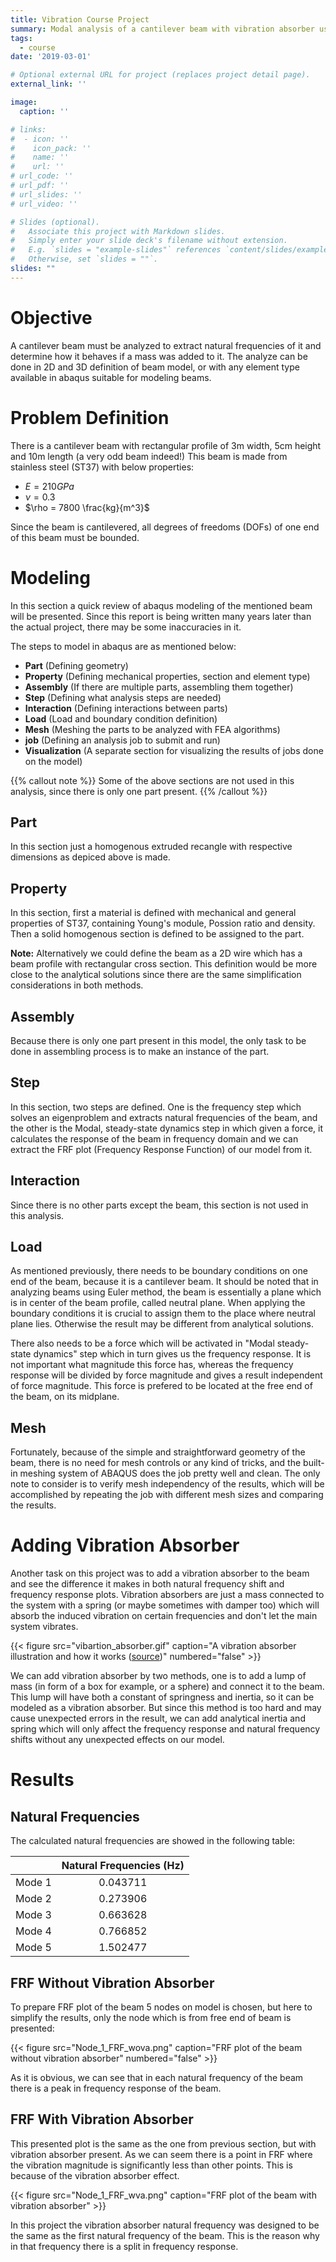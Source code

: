 ```yaml
---
title: Vibration Course Project
summary: Modal analysis of a cantilever beam with vibration absorber using Abaqus.
tags:
  - course
date: '2019-03-01'

# Optional external URL for project (replaces project detail page).
external_link: ''

image:
  caption: ''

# links:
#  - icon: ''
#    icon_pack: ''
#    name: ''
#    url: ''
# url_code: ''
# url_pdf: ''
# url_slides: ''
# url_video: ''

# Slides (optional).
#   Associate this project with Markdown slides.
#   Simply enter your slide deck's filename without extension.
#   E.g. `slides = "example-slides"` references `content/slides/example-slides.md`.
#   Otherwise, set `slides = ""`.
slides: ""
---
```


# Objective
A cantilever beam must be analyzed to extract natural frequencies of it and determine how it behaves if a mass was added to it. The analyze can be done in 2D and 3D definition of beam model, or with any element type available in abaqus suitable for modeling beams.

# Problem Definition
There is a cantilever beam with rectangular profile of 3m width, 5cm height and 10m length (a very odd beam indeed!) This beam is made from stainless steel (ST37) with below properties:

* $E = 210 GPa$
* $\nu=0.3$
* $\rho = 7800 \frac{kg}{m^3}$

Since the beam is cantilevered, all degrees of freedoms (DOFs) of one end of this beam must be bounded.

# Modeling
In this section a quick review of abaqus modeling of the mentioned beam will be presented. Since this report is being written many years later than the actual project, there may be some inaccuracies in it.

The steps to model in abaqus are as mentioned below:

* **Part** (Defining geometry)
* **Property** (Defining mechanical properties, section and element type)
* **Assembly** (If there are multiple parts, assembling them together)
* **Step** (Defining what analysis steps are needed)
* **Interaction** (Defining interactions between parts)
* **Load** (Load and boundary condition definition)
* **Mesh** (Meshing the parts to be analyzed with FEA algorithms)
* **job** (Defining an analysis job to submit and run)
* **Visualization** (A separate section for visualizing the results of jobs done on the model)

{{% callout note %}}
Some of the above sections are not used in this analysis, since there is only one part present. 
{{% /callout %}}

## Part
In this section just a homogenous extruded recangle with respective dimensions as depiced above is made.

## Property
In this section, first a material is defined with mechanical and general properties of ST37, containing Young's module, Possion ratio and density. Then a solid homogenous section is defined to be assigned to the part.

**Note:** Alternatively we could define the beam as a 2D wire which has a beam profile with rectangular cross section. This definition would be more close to the analytical solutions since there are the same simplification considerations in both methods.

## Assembly
Because there is only one part present in this model, the only task to be done in assembling process is to make an instance of the part.

## Step
In this section, two steps are defined. One is the frequency step which solves an eigenproblem and extracts natural frequencies of the beam, and the other is the Modal, steady-state dynamics step in which given a force, it calculates the response of the beam in frequency domain and we can extract the FRF plot (Frequency Response Function) of our model from it.

## Interaction
Since there is no other parts except the beam, this section is not used in this analysis.

## Load
As mentioned previously, there needs to be boundary conditions on one end of the beam, because it is a cantilever beam. It should be noted that in analyzing beams using Euler method, the beam is essentially a plane which is in center of the beam profile, called neutral plane. When applying the boundary conditions it is crucial to assign them to the place where neutral plane lies. Otherwise the result may be different from analytical solutions.

There also needs to be a force which will be activated in "Modal steady-state dynamics" step which in turn gives us the frequency response. It is not important what magnitude this force has, whereas the frequency response will be divided by force magnitude and gives a result independent of force magnitude. This force is prefered to be located at the free end of the beam, on its midplane.

## Mesh
Fortunately, because of the simple and straightforward geometry of the beam, there is no need for mesh controls or any kind of tricks, and the built-in meshing system of ABAQUS does the job pretty well and clean. The only note to consider is to verify mesh independency of the results, which will be accomplished by repeating the job with different mesh sizes and comparing the results.

# Adding Vibration Absorber
Another task on this project was to add a vibration absorber to the beam and see the difference it makes in both natural frequency shift and frequency response plots. Vibration absorbers are just a mass connected to the system with a spring (or maybe sometimes with damper too) which will absorb the induced vibration on certain frequencies and don't let the main system vibrates.

{{< figure src="vibartion_absorber.gif" caption="A vibration absorber illustration and how it works ([source](https://www.acs.psu.edu/drussell/Demos/absorber/DynamicAbsorber.html))" numbered="false" >}}

 We can add vibration absorber by two methods, one is to add a lump of mass (in form of a box for example, or a sphere) and connect it to the beam. This lump will have both a constant of springness and inertia, so it can be modeled as a vibration absorber. But since this method is too hard and may cause unexpected errors in the result, we can add analytical inertia and spring which will only affect the frequency response and natural frequency shifts without any unexpected effects on our model.

 # Results
 ## Natural Frequencies
The calculated natural frequencies are showed in the following table:

|        	| Natural Frequencies (Hz) 	|
|:------:	|:------------------------:	|
| Mode 1 	|         0.043711         	|
| Mode 2 	|         0.273906         	|
| Mode 3 	|         0.663628         	|
| Mode 4 	|         0.766852         	|
| Mode 5 	|         1.502477         	|

 ## FRF Without Vibration Absorber
To prepare FRF plot of the beam 5 nodes on model is chosen, but here to simplify the results, only the node which is from free end of beam is presented:

{{< figure src="Node_1_FRF_wova.png" caption="FRF plot of the beam without vibration absorber" numbered="false" >}}

As it is obvious, we can see that in each natural frequency of the beam there is a peak in frequency response of the beam.

## FRF With Vibration Absorber
This presented plot is the same as the one from previous section, but with vibration absorber present. As we can seem there is a point in FRF where the vibration magnitude is significantly less than other points. This is because of the vibration absorber effect.

{{< figure src="Node_1_FRF_wva.png" caption="FRF plot of the beam with vibration absorber" >}}

In this project the vibration absorber natural frequency was designed to be the same as the first natural frequency of the beam. This is the reason why in that frequency there is a split in frequency response.